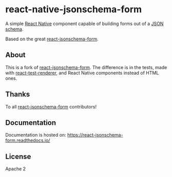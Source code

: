 react-native-jsonschema-form
============================

A simple [React Native](http://facebook.github.io/react-native/) component capable of building forms  out of a [JSON schema](http://json-schema.org/).

Based on the great [react-jsonschema-form](https://github.com/rjsf-team/react-jsonschema-form).

## About
This is a fork of [react-jsonschema-form](https://github.com/rjsf-team/react-jsonschema-form). The difference is in the tests, made with [react-test-renderer](https://reactjs.org/docs/test-renderer.html), and React Native components instead of HTML ones.

## Thanks
To all [react-jsonschema-form](https://github.com/rjsf-team/react-jsonschema-form) contributors!

## Documentation
Documentation is hosted on: https://react-jsonschema-form.readthedocs.io/

## License
Apache 2